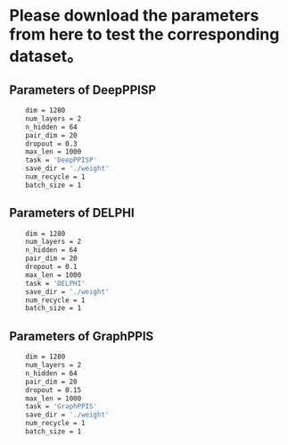 # Please download the parameters from here to test the corresponding dataset。

## Parameters of DeepPPISP

```bash
    dim = 1280
    num_layers = 2
    n_hidden = 64
    pair_dim = 20
    dropout = 0.3
    max_len = 1000
    task = 'DeepPPISP'
    save_dir = './weight'
    num_recycle = 1
    batch_size = 1
```

## Parameters of DELPHI

```bash
    dim = 1280
    num_layers = 2
    n_hidden = 64
    pair_dim = 20
    dropout = 0.1
    max_len = 1000
    task = 'DELPHI'
    save_dir = './weight'
    num_recycle = 1
    batch_size = 1
```

## Parameters of GraphPPIS

```bash
    dim = 1280
    num_layers = 2
    n_hidden = 64
    pair_dim = 20
    dropout = 0.15
    max_len = 1000
    task = 'GraphPPIS'
    save_dir = './weight'
    num_recycle = 1
    batch_size = 1
```


